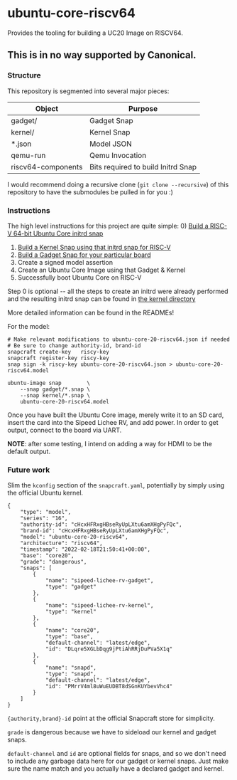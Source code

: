 # ubuntu-core-riscv64

Provides the tooling for building a UC20 Image on RISCV64.


## This is in no way supported by Canonical.


### Structure

This repository is segmented into several major pieces:

| Object             | Purpose                            |
|--------------------|------------------------------------|
| gadget/            | Gadget Snap                        |
| kernel/            | Kernel Snap                        |
| \*.json            | Model JSON                         |
| qemu-run           | Qemu Invocation                    |
| riscv64-components | Bits required to build Initrd Snap |

I would recommend doing a recursive clone (`git clone --recursive`) of this
repository to have the submodules be pulled in for you :)


### Instructions

The high level instructions for this project are quite simple:
0) [Build a RISC-V 64-bit Ubuntu Core initrd snap](riscv64-components/README.md)
1) [Build a Kernel Snap using that initrd snap for RISC-V](kernel/README.md)
2) [Build a Gadget Snap for your particular board](gadget/README.md)
3) Create a signed model assertion
4) Create an Ubuntu Core Image using that Gadget & Kernel
5) Successfully boot Ubuntu Core on RISC-V

Step 0 is optional -- all the steps to create an initrd were already performed
and the resulting initrd snap can be found in [the kernel directory](kernel/sources)

More detailed information can be found in the READMEs!

For the model:

```
# Make relevant modifications to ubuntu-core-20-riscv64.json if needed
# Be sure to change authority-id, brand-id
snapcraft create-key   riscy-key
snapcraft register-key riscy-key
snap sign -k riscy-key ubuntu-core-20-riscv64.json > ubuntu-core-20-riscv64.model

ubuntu-image snap        \
    --snap gadget/*.snap \
    --snap kernel/*.snap \
    ubuntu-core-20-riscv64.model
```

Once you have built the Ubuntu Core image, merely write it to an SD card, insert
the card into the Sipeed Lichee RV, and add power. In order to get output,
connect to the board via UART. 

**NOTE**: after some testing, I intend on adding a way for HDMI to be the
default output.


### Future work

Slim the `kconfig` section of the `snapcraft.yaml`, potentially by simply using
the official Ubuntu kernel.


```
{
    "type": "model",
    "series": "16",
    "authority-id": "cHcxHFRxgHBseRyUpLXtu6amXHgPyFQc",
    "brand-id": "cHcxHFRxgHBseRyUpLXtu6amXHgPyFQc",
    "model": "ubuntu-core-20-riscv64",
    "architecture": "riscv64",
    "timestamp": "2022-02-18T21:50:41+00:00",
    "base": "core20",
    "grade": "dangerous",
    "snaps": [
        {
            "name": "sipeed-lichee-rv-gadget",
            "type": "gadget"
        },
        {
            "name": "sipeed-lichee-rv-kernel",
            "type": "kernel"
        },
        {
            "name": "core20",
            "type": "base",
            "default-channel": "latest/edge",
            "id": "DLqre5XGLbDqg9jPtiAhRRjDuPVa5X1q"
        },
        {
            "name": "snapd",
            "type": "snapd",
            "default-channel": "latest/edge",
            "id": "PMrrV4ml8uWuEUDBT8dSGnKUYbevVhc4"
        }
    ]
}
```

`{authority,brand}-id` point at the official Snapcraft store for simplicity.

`grade` is dangerous because we have to sideload our kernel and gadget snaps.

`default-channel` and `id` are optional fields for snaps, and so we don't need
to include any garbage data here for our gadget or kernel snaps. Just make sure
the name match and you actually have a declared gadget and kernel.
